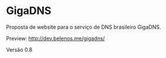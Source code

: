 # GigaDNS

Proposta de website para o serviço de DNS brasileiro GigaDNS.

Preview: http://dev.belenos.me/gigadns/

Versão 0.8
